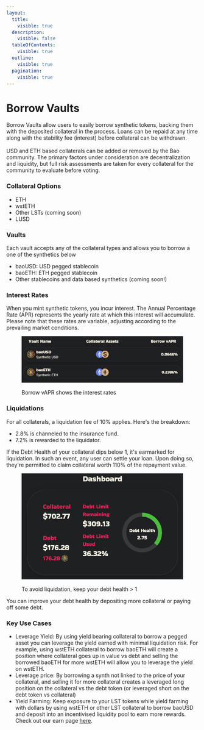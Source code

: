 ```yaml
---
layout:
  title:
    visible: true
  description:
    visible: false
  tableOfContents:
    visible: true
  outline:
    visible: true
  pagination:
    visible: true
---
```


# Borrow Vaults

Borrow Vaults allow users to easily borrow synthetic tokens, backing them with the deposited collateral in the process. Loans can be repaid at any time along with the stability fee (interest) before collateral can be withdrawn.\
\
USD and ETH based collaterals can be added or removed by the Bao community. The primary factors under consideration are decentralization and liquidity, but full risk assessments are taken for every collateral for the community to evaluate before voting.&#x20;

### Collateral Options

* ETH
* wstETH
* Other LSTs (coming soon)
* LUSD

### **Vaults**

Each vault accepts any of the collateral types and allows you to borrow a one of the synthetics below&#x20;

* baoUSD: USD pegged stablecoin
* baoETH: ETH pegged stablecoin
* Other stablecoins and data based synthetics (coming soon!)

### **Interest Rates**

When you mint synthetic tokens, you incur interest. The Annual Percentage Rate (APR) represents the yearly rate at which this interest will accumulate. Please note that these rates are variable, adjusting according to the prevailing market conditions.

<figure><img src="../.gitbook/assets/089e22bee3561f23f1d43159dec566a2.png" alt=""><figcaption><p>Borrow vAPR shows the interest rates</p></figcaption></figure>

### **Liquidations**



For all collaterals, a liquidation fee of 10% applies. Here's the breakdown:

* 2.8% is channeled to the insurance fund.
* 7.2% is rewarded to the liquidator.

If the Debt Health of your collateral dips below 1, it's earmarked for liquidation. In such an event, any user can settle your loan. Upon doing so, they're permitted to claim collateral worth 110% of the repayment value.

<figure><img src="../.gitbook/assets/image (3).png" alt=""><figcaption><p>To avoid liquidation, keep your debt health > 1</p></figcaption></figure>

You can improve your debt health by depositing more collateral or paying off some debt.

### Key Use Cases

* Leverage Yield: By using yield bearing collateral to borrow a pegged asset you can leverage the yield earned with minimal liquidation risk. For example, using wstETH collateral to borrow baoETH will create a position where collateral goes up in value vs debt and selling the borrowed baoETH for more wstETH will allow you to leverage the yield on wstETH.&#x20;
* Leverage price: By borrowing a synth not linked to the price of your collateral, and selling it for more collateral creates a leveraged long position on the collateral vs the debt token (or leveraged short on the debt token vs collateral)
* Yield Farming: Keep exposure to your LST tokens while yield farming with dollars by using wstETH or other LST collateral to borrow baoUSD and deposit into an incentivised liquidity pool to earn more rewards. Check out our earn page [here](https://app.baofinance.io/earn).

